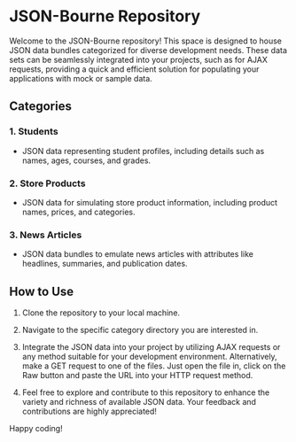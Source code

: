 # JSON-Bourne Repository

Welcome to the JSON-Bourne repository! This space is designed to house JSON data bundles categorized for diverse development needs. These data sets can be seamlessly integrated into your projects, such as for AJAX requests, providing a quick and efficient solution for populating your applications with mock or sample data.

## Categories

### 1. Students
- JSON data representing student profiles, including details such as names, ages, courses, and grades.

### 2. Store Products
- JSON data for simulating store product information, including product names, prices, and categories.

### 3. News Articles
- JSON data bundles to emulate news articles with attributes like headlines, summaries, and publication dates.

## How to Use

1. Clone the repository to your local machine.

2. Navigate to the specific category directory you are interested in.

3. Integrate the JSON data into your project by utilizing AJAX requests or any method suitable for your development environment. Alternatively, make a GET request to one of the files. Just open the file in, click on the Raw button and paste the URL into your HTTP request method.

4. Feel free to explore and contribute to this repository to enhance the variety and richness of available JSON data. Your feedback and contributions are highly appreciated!

Happy coding!
